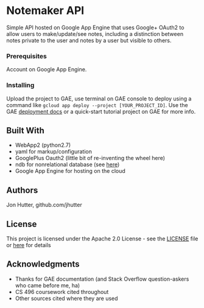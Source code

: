 # Notemaker API

Simple API hosted on Google App Engine that uses Google+ OAuth2 to allow users to make/update/see notes, 
including a distinction between notes private to the user and notes by a user but visible to others.

### Prerequisites

Account on Google App Engine.

### Installing

Upload the project to GAE, use terminal on GAE console to deploy using a command like `gcloud app deploy --project [YOUR_PROJECT_ID]`. 
Use the GAE [deployment docs](https://cloud.google.com/appengine/docs/standard/python/tools/uploadinganapp) 
or a quick-start tutorial project on GAE for more info.


## Built With

* WebApp2 (python2.7)
* yaml for markup/configuration
* GooglePlus Oauth2 (little bit of re-inventing the wheel here)
* ndb for nonrelational database (see [here](https://cloud.google.com/appengine/docs/standard/python/ndb/))
* Google App Engine for hosting on the cloud

## Authors

Jon Hutter, github.com/jhutter

## License

This project is licensed under the Apache 2.0 License - see the [LICENSE](LICENSE) file or [here](http://www.apache.org/licenses/LICENSE-2.0) for details

## Acknowledgments

* Thanks for GAE documentation (and Stack Overflow question-askers who came before me, ha)
* CS 496 coursework cited throughout
* Other sources cited where they are used
